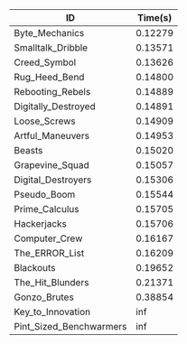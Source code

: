 |ID|Time(s)|
|-|-|
|Byte_Mechanics|0.12279|
|Smalltalk_Dribble|0.13571|
|Creed_Symbol|0.13626|
|Rug_Heed_Bend|0.14800|
|Rebooting_Rebels|0.14889|
|Digitally_Destroyed|0.14891|
|Loose_Screws|0.14909|
|Artful_Maneuvers|0.14953|
|Beasts|0.15020|
|Grapevine_Squad|0.15057|
|Digital_Destroyers|0.15306|
|Pseudo_Boom|0.15544|
|Prime_Calculus|0.15705|
|Hackerjacks|0.15706|
|Computer_Crew|0.16167|
|The_ERROR_List|0.16209|
|Blackouts|0.19652|
|The_Hit_Blunders|0.21371|
|Gonzo_Brutes|0.38854|
|Key_to_Innovation|inf|
|Pint_Sized_Benchwarmers|inf|
